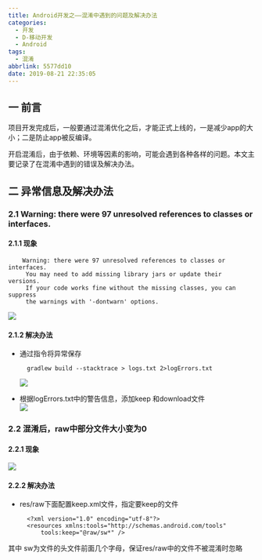 ```yaml
---
title: Android开发之——混淆中遇到的问题及解决办法
categories:
  - 开发
  - D-移动开发
  - Android
tags:
  - 混淆
abbrlink: 5577dd10
date: 2019-08-21 22:35:05
---
```

## 一 前言
项目开发完成后，一般要通过混淆优化之后，才能正式上线的，一是减少app的大小；二是防止app被反编译。

<!--more-->
开启混淆后，由于依赖、环境等因素的影响，可能会遇到各种各样的问题。本文主要记录了在混淆中遇到的错误及解决办法。   



## 二 异常信息及解决办法

### 2.1 Warning: there were 97 unresolved references to classes or interfaces.
     
#### 2.1.1 现象  

		Warning: there were 97 unresolved references to classes or interfaces.
         You may need to add missing library jars or update their versions.
         If your code works fine without the missing classes, you can suppress
         the warnings with '-dontwarn' options.

![][1]

#### 2.1.2 解决办法

* 通过指令将异常保存   

		gradlew build --stacktrace > logs.txt 2>logErrors.txt

	![][2]
* 根据logErrors.txt中的警告信息，添加keep 和download文件  
	![][3]


### 2.2 混淆后，raw中部分文件大小变为0

#### 2.2.1 现象
![][4]
#### 2.2.2 解决办法

* res/raw下面配置keep.xml文件，指定要keep的文件  

		<?xml version="1.0" encoding="utf-8"?>
		<resources xmlns:tools="http://schemas.android.com/tools"
    		tools:keep="@raw/sw*" />
其中 sw为文件的头文件前面几个字母，保证res/raw中的文件不被混淆时忽略
  


[1]: https://cdn.staticaly.com/gh/PGzxc/CDN/master/blog-image/android-proguard-warning-unresolved.png
[2]: https://cdn.staticaly.com/gh/PGzxc/CDN/master/blog-image/android-proguard-warning-detail.png
[3]: https://cdn.staticaly.com/gh/PGzxc/CDN/master/blog-image/android-proguard-warning-resolve.png
[4]: https://cdn.staticaly.com/gh/PGzxc/CDN/master/blog-image/android-proguard-dummy-size-0.png

